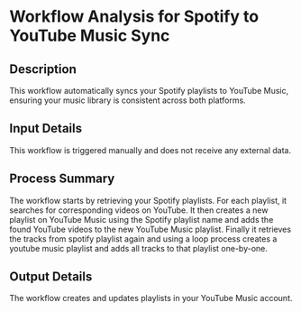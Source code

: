 # Workflow Analysis for Spotify to YouTube Music Sync

## Description
This workflow automatically syncs your Spotify playlists to YouTube Music, ensuring your music library is consistent across both platforms.

## Input Details
This workflow is triggered manually and does not receive any external data.

## Process Summary
The workflow starts by retrieving your Spotify playlists. For each playlist, it searches for corresponding videos on YouTube. It then creates a new playlist on YouTube Music using the Spotify playlist name and adds the found YouTube videos to the new YouTube Music playlist. Finally it retrieves the tracks from spotify playlist again and using a loop process creates a youtube music playlist and adds all tracks to that playlist one-by-one.

## Output Details
The workflow creates and updates playlists in your YouTube Music account.

